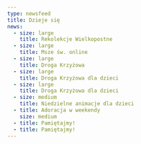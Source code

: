 ```yaml
---
type: newsfeed
title: Dzieje się
news:
  - size: large
    title: Rekolekcje Wielkopostne
  - size: large
    title: Msze św. online
  - size: large
    title: Droga Krzyżowa
  - size: large
    title: Droga Krzyżowa dla dzieci
  - size: large
    title: Droga Krzyżowa dla dzieci
  - size: medium
    title: Niedzielne animacje dla dzieci
  - title: Adoracja w weekendy
    size: medium
  - title: Pamiętajmy!
  - title: Pamiętajmy!
---
```

